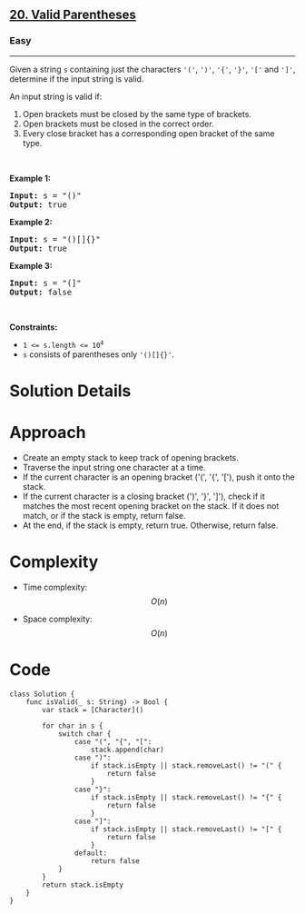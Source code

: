 <h2><a href="https://leetcode.com/problems/valid-parentheses/">20. Valid Parentheses</a></h2><h3>Easy</h3><hr><div><p>Given a string <code>s</code> containing just the characters <code>'('</code>, <code>')'</code>, <code>'{'</code>, <code>'}'</code>, <code>'['</code> and <code>']'</code>, determine if the input string is valid.</p>

<p>An input string is valid if:</p>

<ol>
	<li>Open brackets must be closed by the same type of brackets.</li>
	<li>Open brackets must be closed in the correct order.</li>
	<li>Every close bracket has a corresponding open bracket of the same type.</li>
</ol>

<p>&nbsp;</p>
<p><strong class="example">Example 1:</strong></p>

<pre><strong>Input:</strong> s = "()"
<strong>Output:</strong> true
</pre>

<p><strong class="example">Example 2:</strong></p>

<pre><strong>Input:</strong> s = "()[]{}"
<strong>Output:</strong> true
</pre>

<p><strong class="example">Example 3:</strong></p>

<pre><strong>Input:</strong> s = "(]"
<strong>Output:</strong> false
</pre>

<p>&nbsp;</p>
<p><strong>Constraints:</strong></p>

<ul>
	<li><code>1 &lt;= s.length &lt;= 10<sup>4</sup></code></li>
	<li><code>s</code> consists of parentheses only <code>'()[]{}'</code>.</li>
</ul>
</div>

# Solution Details

# Approach
- Create an empty stack to keep track of opening brackets.
- Traverse the input string one character at a time.
- If the current character is an opening bracket ('(', '{', '['), push it onto the stack.
- If the current character is a closing bracket (')', '}', ']'), check if it matches the most recent opening bracket on the stack. If it does not match, or if the stack is empty, return false.
- At the end, if the stack is empty, return true. Otherwise, return false.

# Complexity
- Time complexity:
$$O(n)$$

- Space complexity:
$$O(n)$$

# Code
```
class Solution {
    func isValid(_ s: String) -> Bool {
        var stack = [Character]()
        
        for char in s {
            switch char {
                case "(", "{", "[":
                    stack.append(char)
                case ")":
                    if stack.isEmpty || stack.removeLast() != "(" {
                        return false
                    }
                case "}":
                    if stack.isEmpty || stack.removeLast() != "{" {
                        return false
                    }
                case "]":
                    if stack.isEmpty || stack.removeLast() != "[" {
                        return false
                    }
                default:
                    return false
            }
        }
        return stack.isEmpty
    }
}
```
